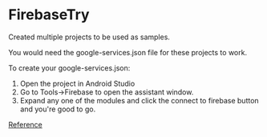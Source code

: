 # FirebaseTry
Created multiple projects to be used as samples.

You would need the google-services.json file for these projects to work.

To create your google-services.json:

1. Open the project in Android Studio
2. Go to Tools->Firebase to open the assistant window.
3. Expand any one of the modules and click the connect to firebase button and you're good to go.

[Reference](https://firebase.google.com/docs/android/setup)